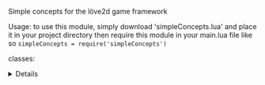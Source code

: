 Simple concepts for the löve2d game framework

Usage:
	to use this module, simply download 'simpleConcepts.lua' and place it in your project directory then require this module in your main.lua file like so
	`simpleConcepts = require('simpleConcepts')`
		
classes:
	<details>
	<sumary>button: </sumary>
		<p>the button class is a simple button with the following arguments:
			text: (string) the text label of the button,
			textColor ({r, g, b, a}) the color for the label,
			buttonColor ({r, g, b, a}) the color for the background (rectangle) of the button,
			x (number) the top left x co-ord of the button,
			y (number) the top left y co-ord of the button,
			width (number) the width of the button,
			height (number) the height of the button,
			callback (function) a callback function for when the button is pressed,
			optional (table) this is a table filled with optional keyword arguments, these are as follows:
				mode = 'fill' (string) mode passed to love.graphics.rectangle
				rx = nil (number) rx passed to love.graphics.rectangle,
				ry = rx (number) ry passed to love.graphics.rectangle,
				segments = nil (number) segments passed to love.graphics.rectangle,
				textLimit = love.graphics.getWidth() (number) limit passed to love.graphics.printf,
				font = love.graphics.getFont() (Löve2d Font) the font used for the label,
				textAlignment = 'center' ('left', 'center', or 'right') the alignment passed to love.graphics.printf
		the button is used as follows: 
		```lua
		simpleConcepts = require('simpleConcepts')
		local button
		function love.load()
			button = simpleConcepts.ui.button(
				'ping',
				{0,0,0,1},
				{1,0,1,1},
				60,
				60,
				120,
				120,
				function(object, x, y, button, istouch, presses)
					print('pong')
				end
			)
		end
		function love.graphics.draw()
			button:draw()
		end
		function love.mousepressed(x, y, button, istouch, presses)
			button:handleTouch(x, y, button, istouch, presses)
		end
		```
		this will draw a simple button and handle when it is clicked or tapped, the callback function is passed the actual button object aswell as all of the click/touch data, so you can do further checks inside it, the only check performed for you is whether the click/tap landed on the button, so you dont have to worry about that.
	</p>
</details>